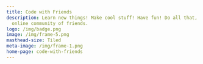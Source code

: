 ```yaml
---
title: Code with Friends
description: Learn new things! Make cool stuff! Have fun! Do all that, with an
  online community of friends.
logo: /img/badge.png
image: /img/frame-5.png
masthead-size: Tiled
meta-image: /img/frame-1.png
home-page: code-with-friends
---
```

